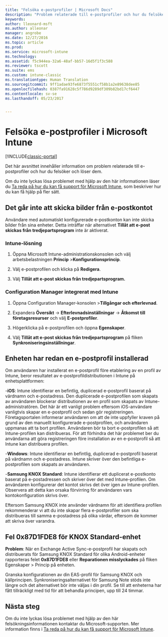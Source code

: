 ```yaml
---
title: "Felsöka e-postprofiler | Microsoft Docs"
description: "Problem relaterade till e-postprofiler och hur du felsöker och löser dem."
keywords: 
author: lleonard-msft
ms.author: alleonar
manager: angrobe
ms.date: 12/27/2016
ms.topic: article
ms.prod: 
ms.service: microsoft-intune
ms.technology: 
ms.assetid: f5c944ea-32a6-48af-bb57-16d5f1f3c588
ms.reviewer: tscott
ms.suite: ems
ms.custom: intune-classic
ms.translationtype: Human Translation
ms.sourcegitcommit: 9ff1adae93fe6873f5551cf58b1a2e89638dee85
ms.openlocfilehash: 0387fa91628c5f786d9289df309b82bd17cf6447
ms.contentlocale: sv-se
ms.lasthandoff: 05/23/2017


---
```


# <a name="troubleshoot-email-profiles-in-microsoft-intune"></a>Felsöka e-postprofiler i Microsoft Intune

[!INCLUDE[classic-portal](../includes/classic-portal.md)]

Det här avsnittet innehåller information om problem relaterade till e-postprofiler och hur du felsöker och löser dem.

Om du inte lyckas lösa problemet med hjälp av den här informationen läser du [Ta reda på hur du kan få support för Microsoft Intune](how-to-get-support-for-microsoft-intune.md), som beskriver hur du kan få hjälp på fler sätt.


## <a name="unable-to-send-images-from--email-account"></a>Det går inte att skicka bilder från e-postkontot
Användare med automatiskt konfigurerade e-postkonton kan inte skicka bilder från sina enheter.
Detta inträffar när alternativet **Tillåt att e-post skickas från tredjepartsprogram** inte är aktiverat.

### <a name="intune-solution"></a>Intune-lösning

1.  Öppna Microsoft Intune-administrationskonsolen och välj arbetsbelastningen **Princip** &gt;**Konfigurationsprincip**.

2.  Välj e-postprofilen och klicka på **Redigera**.

3.  Välj **Tillåt att e-post skickas från tredjepartsprogram.**

### <a name="configuration-manager-integrated-with-intune-solution"></a>Configuration Manager integrerat med Intune

1.  Öppna Configuration Manager-konsolen &gt;**Tillgångar och efterlevnad**.

2.  Expandera **Översikt** -&gt; **Efterlevnadsinställningar** -&gt; **Åtkomst till företagsresurser** och välj **E-postprofiler**.

3.  Högerklicka på e-postprofilen och öppna **Egenskaper**.

4.  Välj **Tillåt att e-post skickas från tredjepartsprogram** på fliken **Synkroniseringsinställningar**.


## <a name="device-already-has-an-email-profile-installed"></a>Enheten har redan en e-postprofil installerad

Om användaren har installerat en e-postprofil före etablering av en profil av Intune, beror resultatet av e-postprofildistributionen i Intune på enhetsplattformen:

-**iOS**: Intune identifierar en befintlig, duplicerad e-postprofil baserat på värdnamn och e-postadress. Den duplicerade e-postprofilen som skapats av användaren blockerar distributionen av en profil som skapats av Intune-administratören. Det här är ett vanligt problem eftersom iOS-användare vanligtvis skapar en e-postprofil och sedan gör registreringen. Företagsportalen informerar användaren om att de inte uppfyller kraven på grund av den manuellt konfigurerade e-postprofilen, och användaren uppmanas att ta bort profilen. Användaren bör ta bort e-postprofilen så att Intune-profilen kan distribueras. För att förhindra det här problemet ber du användarna att göra registreringen före installation av en e-postprofil så att Intune kan distribuera profilen.

-**Windows**: Intune identifierar en befintlig, duplicerad e-postprofil baserat på värdnamn och e-postadress. Intune skriver över den befintliga e-postprofilen som skapats av användaren.

-**Samsung KNOX Standard**: Intune identifierar ett duplicerat e-postkonto baserat på e-postadressen och skriver över det med Intune-profilen. Om användaren konfigurerar det kontot skrivs det över igen av Intune-profilen. Observera att detta kan orsaka förvirring för användaren vars kontokonfiguration skrivs över.

Eftersom Samsung KNOX inte använder värdnamn för att identifiera profilen rekommenderar vi att du inte skapar flera e-postprofiler som ska distribueras till samma e-postadress på olika värdar, eftersom de kommer att skriva över varandra.

## <a name="error--0x87d1fde8-for-knox-standard-device"></a>Fel 0x87D1FDE8 för KNOX Standard-enhet
**Problem**: När en Exchange Active Sync-e-postprofil har skapats och distribuerats för Samsung KNOX Standard för olika Android-enheter rapporteras felet **0x87D1FDE8** eller **Reparationen misslyckades** på fliken Egenskaper &gt; Princip på enheten.

Granska konfigurationen av din EAS-profil för Samsung KNOX och källprincipen. Synkroniseringsalternativet för Samsung Note stöds inte längre och det alternativet bör inte väljas i din profil. Se till att enheterna har fått tillräckligt med tid för att behandla principen, upp till 24 timmar.

## <a name="next-steps"></a>Nästa steg
Om du inte lyckas lösa problemet med hjälp av den här felsökningsinformationen kontaktar du Microsoft-supporten. Mer information finns i [Ta reda på hur du kan få support för Microsoft Intune](how-to-get-support-for-microsoft-intune.md).


